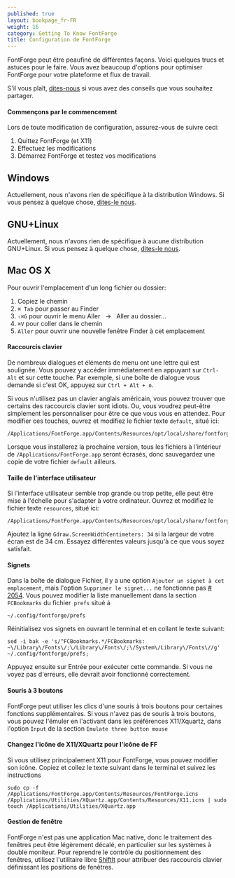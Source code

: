 ```yaml
---
published: true
layout: bookpage_fr-FR
weight: 16
category: Getting To Know FontForge
title: Configuration de FontForge
---
```



FontForge peut être peaufiné de différentes façons.
Voici quelques trucs et astuces pour le faire.
Vous avez beaucoup d'options pour optimiser FontForge pour votre plateforme et flux de travail.

S'il vous plaît, [dites-nous](https://github.com/fontforge/designwithfontforge.com#how-to-contribute) si vous avez des conseils que vous souhaitez partager.

#### Commençons par le commencement

Lors de toute modification de configuration, assurez-vous de suivre ceci:

1. Quittez FontForge (et X11)
2. Effectuez les modifications
3. Démarrez FontForge et testez vos modifications

## Windows

Actuellement, nous n'avons rien de spécifique à la distribution Windows.
Si vous pensez à quelque chose, [dites-le nous](https://github.com/fontforge/designwithfontforge.com#how-to-contribute).

## GNU+Linux

Actuellement, nous n'avons rien de spécifique à aucune distribution GNU+Linux.
Si vous pensez à quelque chose, [dites-le nous](https://github.com/fontforge/designwithfontforge.com#how-to-contribute).

## Mac OS X

Pour ouvrir l'emplacement d'un long fichier ou dossier:

1. Copiez le chemin
2. `⌘ Tab` pour passer au Finder
3. `⇧⌘G` pour ouvrir le menu Aller &nbsp;&nbsp;→&nbsp;&nbsp; Aller au dossier...
4. `⌘V` pour coller dans le chemin
5. `Aller` pour ouvrir une nouvelle fenêtre Finder à cet emplacement

#### Raccourcis clavier

De nombreux dialogues et éléments de menu ont une lettre qui est s<span class = "underline">o</span>ulignée.
Vous pouvez y accéder immédiatement en appuyant sur `Ctrl-Alt` et sur cette touche.
Par exemple, si une boîte de dialogue vous demande si c'est <span class = "underline">O</span>K, appuyez sur `Ctrl + Alt + o`.

Si vous n'utilisez pas un clavier anglais américain, vous pouvez trouver que certains des raccourcis clavier sont idiots. Ou, vous voudrez peut-être simplement les personnaliser pour être ce que vous vous en attendez.
Pour modifier ces touches, ouvrez et modifiez le fichier texte `default`, situé ici:

```
/Applications/FontForge.app/Contents/Resources/opt/local/share/fontforge/hotkeys/default
```
Lorsque vous installerez la prochaine version, tous les fichiers à l'intérieur de `/Applications/FontForge.app` seront écrasés, donc sauvegardez une copie de votre fichier `default` ailleurs.

#### Taille de l'interface utilisateur

Si l'interface utilisateur semble trop grande ou trop petite, elle peut être mise à l'échelle pour s'adapter à votre ordinateur.
Ouvrez et modifiez le fichier texte `resources`, situé ici:

```
/Applications/FontForge.app/Contents/Resources/opt/local/share/fontforge/pixmaps/resources
```

Ajoutez la ligne `Gdraw.ScreenWidthCentimeters: 34` si la largeur de votre écran est de 34 cm.
Essayez différentes valeurs jusqu'à ce que vous soyez satisfait.

#### Signets

Dans la boîte de dialogue Fichier, il y a une option `Ajouter un signet à cet emplacement`, mais l'option `Supprimer le signet...` ne fonctionne pas [# 2054](https://github.com/fontforge/fontforge/issues/2054).
Vous pouvez modifier la liste manuellement dans la section `FCBookmarks` du fichier` prefs` situé à

```
~/.config/fontforge/prefs
```

Réinitialisez vos signets en ouvrant le terminal et en collant le texte suivant:

```
sed -i bak -e 's/^FCBookmarks.*/FCBookmarks:     ~\/Library\/Fonts\/;\/Library\/Fonts\/;\/System\/Library\/Fonts\//g' ~/.config/fontforge/prefs;
```

Appuyez ensuite sur Entrée pour exécuter cette commande.
Si vous ne voyez pas d'erreurs, elle devrait avoir fonctionné correctement.

#### Souris à 3 boutons

FontForge peut utiliser les clics d'une souris à trois boutons pour certaines fonctions supplémentaires.
Si vous n'avez pas de souris à trois boutons, vous pouvez l'émuler en l'activant dans les préférences X11/Xquartz, dans l'option `Input` de la section `Emulate three button mouse`

#### Changez l'icône de X11/XQuartz pour l'icône de FF

Si vous utilisez principalement X11 pour FontForge, vous pouvez modifier son icône. Copiez et collez le texte suivant dans le terminal et suivez les instructions

```
sudo cp -f /Applications/FontForge.app/Contents/Resources/FontForge.icns /Applications/Utilities/XQuartz.app/Contents/Resources/X11.icns | sudo touch /Applications/Utilities/XQuartz.app 
```


#### Gestion de fenêtre

FontForge n'est pas une application Mac native, donc le traitement des fenêtres peut être légèrement décalé, en particulier sur les systèmes à double moniteur.
Pour reprendre le contrôle du positionnement des fenêtres, utilisez l'utilitaire libre [ShiftIt](https://github.com/fikovnik/ShiftIt) pour attribuer des raccourcis clavier définissant les positions de fenêtres.

